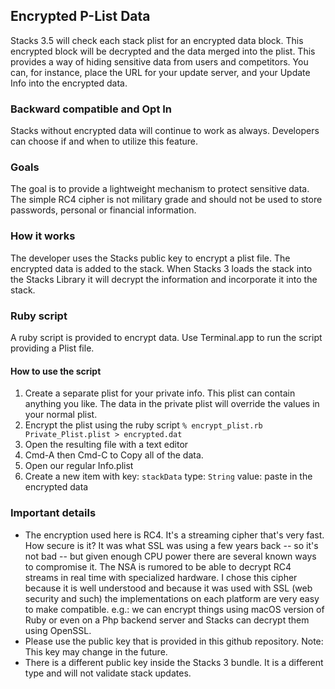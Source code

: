 ## Encrypted P-List Data

Stacks 3.5 will check each stack plist for an encrypted data block.  This encrypted block will be decrypted and the data merged into the plist. This provides a way of hiding sensitive data from users and competitors.  You can, for instance, place the URL for your update server, and your Update Info into the encrypted data.

### Backward compatible and Opt In

Stacks without encrypted data will continue to work as always. Developers can choose if and when to utilize this feature.

### Goals

The goal is to provide a lightweight mechanism to protect sensitive data. The simple RC4 cipher is not military grade and should not be used to store passwords, personal or financial information.

### How it works

The developer uses the Stacks public key to encrypt a plist file. The encrypted data is added to the stack. When Stacks 3 loads the stack into the Stacks Library it will decrypt the information and incorporate it into the stack.

### Ruby script

A ruby script is provided to encrypt data. Use Terminal.app to run the script providing a Plist file.

#### How to use the script

 1. Create a separate plist for your private info.
This plist can contain anything you like. The data in the private plist will override the values in your normal plist.
 2. Encrypt the plist using the ruby script
`% encrypt_plist.rb Private_Plist.plist > encrypted.dat`
 3. Open the resulting file with a text editor
 4. Cmd-A then Cmd-C to Copy all of the data.
 5. Open our regular Info.plist
 6. Create a new item with key: `stackData` type: `String` value: paste in the encrypted data







### Important details

 - The encryption used here is RC4. It's a streaming cipher that's very fast. How secure is it? It was what SSL was using a few years back -- so it's not bad -- but given enough CPU power there are several known ways to compromise it. The NSA is rumored to
 be able to decrypt RC4 streams in real time with specialized hardware. I chose this cipher because it is well understood and because it was used with SSL (web security and such) the implementations on each platform are very easy to make compatible. e.g.: we can encrypt things using macOS version of Ruby or even on a Php backend server and Stacks can decrypt them using OpenSSL.
 - Please use the public key that is provided in this github repository. Note: This key may change in the future.
 - There is a different public key inside the Stacks 3 bundle. It is a different type and will not validate stack updates.